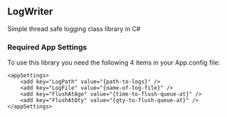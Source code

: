 ## LogWriter
Simple thread safe logging class library in C#

### Required App Settings

To use this library you need the following 4 items in your App.config file:

```
<appSettings>
	<add key="LogPath" value="{path-to-logs}" />
	<add key="LogFile" value="{name-of-log-file}" />
	<add key="FlushAtAge" value="{time-to-flush-queue-at}" />
	<add key="FlushAtQty" value="{qty-to-flush-queue-at}" />
</appSettings>
```